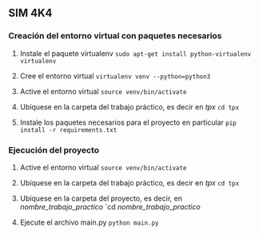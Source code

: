 ﻿## SIM 4K4 ##


### Creación del entorno virtual con paquetes necesarios ###

1. Instale el paquete virtualenv `sudo apt-get install python-virtualenv virtualenv`

2. Cree el entorno virtual `virtualenv venv --python=python3`

3. Active el entorno virtual `source venv/bin/activate`

4. Ubíquese en la carpeta del trabajo práctico, es decir en *tpx* `cd tpx`

5. Instale los paquetes necesarios para el proyecto en particular `pip install -r requirements.txt`


### Ejecución del proyecto ###

1. Active el entorno virtual `source venv/bin/activate`

2. Ubíquese en la carpeta del trabajo práctico, es decir en *tpx* `cd tpx`

3. Ubíquese en la carpeta del proyecto, es decir, en *nombre_trabajo_practico* `cd *nombre_trabajo_practico* 

4. Ejecute el archivo main.py `python main.py`

